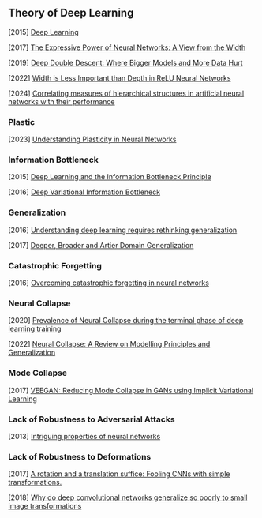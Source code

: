 ## Theory of Deep Learning

[2015] [Deep Learning](https://hal.science/hal-04206682/document)

[2017] [The Expressive Power of Neural Networks: A View from the Width](https://arxiv.org/abs/1709.02540)

[2019] [Deep Double Descent: Where Bigger Models and More Data Hurt](https://arxiv.org/abs/1912.02292)

[2022] [Width is Less Important than Depth in ReLU Neural Networks](https://arxiv.org/abs/2202.03841)

[2024] [Correlating measures of hierarchical structures in artificial neural networks with their performance](https://www.nature.com/articles/s44260-024-00015-x)



### Plastic

[2023] [Understanding Plasticity in Neural Networks](https://arxiv.org/abs/2303.01486)



### Information Bottleneck

[2015] [Deep Learning and the Information Bottleneck Principle](https://arxiv.org/abs/1503.02406)

[2016] [Deep Variational Information Bottleneck](https://arxiv.org/abs/1612.00410)



### Generalization

[2016] [Understanding deep learning requires rethinking generalization](https://arxiv.org/abs/1611.03530)

[2017] [Deeper, Broader and Artier Domain Generalization](https://arxiv.org/abs/1710.03077)



### Catastrophic Forgetting

[2016] [Overcoming catastrophic forgetting in neural networks](https://arxiv.org/abs/1612.00796)



###  Neural Collapse

[2020] [Prevalence of Neural Collapse during the terminal phase of deep learning training](https://arxiv.org/abs/2008.08186)

[2022] [Neural Collapse: A Review on Modelling Principles and Generalization](https://arxiv.org/abs/2206.04041)



### Mode Collapse

[2017] [VEEGAN: Reducing Mode Collapse in GANs using Implicit Variational Learning](https://arxiv.org/abs/1705.07761)



### Lack of Robustness to Adversarial Attacks

[2013] [Intriguing properties of neural networks](https://arxiv.org/abs/1312.6199)



###  Lack of Robustness to Deformations

[2017] [A rotation and a translation suffice: Fooling CNNs with simple transformations.](https://openreview.net/pdf?id=BJfvknCqFQ)

[2018] [Why do deep convolutional networks generalize so poorly to small image transformations](https://arxiv.org/abs/1805.12177)